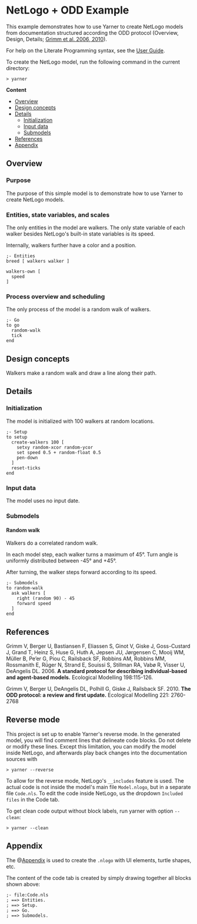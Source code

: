 # NetLogo + ODD Example

This example demonstrates how to use Yarner to create NetLogo models from documentation structured according the ODD protocol (Overview, Design, Details; [Grimm et al. 2006, 2010](#references)).

For help on the Literate Programming syntax, see the [User Guide](https://mlange-42.github.io/yarner/).

To create the NetLogo model, run the following command in the current directory:

```
> yarner
```

**Content**

* [Overview](#overview)
* [Design concepts](#design-concepts)
* [Details](#details)
  * [Initialization](#initialization)
  * [Input data](#input-data)
  * [Submodels](#submodels)
* [References](#references)
* [Appendix](#appendix)

## Overview

### Purpose

The purpose of this simple model is to demonstrate how to use Yarner to create NetLogo models.

### Entities, state variables, and scales

The only entities in the model are walkers. The only state variable of each walker besides NetLogo's built-in state variables is its speed.

Internally, walkers further have a color and a position.

```netlogo
;- Entities
breed [ walkers walker ]

walkers-own [
  speed
]
```

### Process overview and scheduling

The only process of the model is a random walk of walkers.

```netlogo
;- Go
to go
  random-walk
  tick
end
```

## Design concepts

Walkers make a random walk and draw a line along their path.

## Details

### Initialization

The model is initialized with 100 walkers at random locations.

```netlogo
;- Setup
to setup
  create-walkers 100 [
    setxy random-xcor random-ycor
    set speed 0.5 + random-float 0.5
    pen-down
  ]
  reset-ticks
end
```

### Input data

The model uses no input date.

### Submodels

#### Random walk

Walkers do a correlated random walk.

In each model step, each walker turns a maximum of 45°. Turn angle is uniformly distributed between -45° and +45°.

After turning, the walker steps forward according to its speed.

```netlogo
;- Submodels
to random-walk
  ask walkers [
    right (random 90) - 45
    forward speed
  ]
end
```

## References

Grimm V, Berger U, Bastiansen F, Eliassen S, Ginot V, Giske J, Goss-Custard J, Grand T, Heinz S, Huse G, Huth A, Jepsen JU, Jørgensen C, Mooij WM, Müller B, Pe’er G, Piou C, Railsback SF, Robbins AM, Robbins MM, Rossmanith E, Rüger N, Strand E, Souissi S, Stillman RA, Vabø R, Visser U, DeAngelis DL. 2006. **A standard protocol for describing individual-based and agent-based models.** Ecological Modelling 198:115-126.

Grimm V, Berger U, DeAngelis DL, Polhill G, Giske J, Railsback SF. 2010. **The ODD protocol: a review and first update.** Ecological Modelling 221: 2760-2768

## Reverse mode

This project is set up to enable Yarner's reverse mode. In the generated model, you will find comment lines that delineate code blocks. Do not delete or modify these lines. Except this limitation, you can modify the model inside NetLogo, and afterwards play back changes into the documentation sources with

```
> yarner --reverse
```

To allow for the reverse mode, NetLogo's `__includes` feature is used. The actual code is not inside the model's main file `Model.nlogo`, but in a separate file `Code.nls`. To edit the code inside NetLogo, us the dropdown `Included files` in the Code tab.

To get clean code output without block labels, run yarner with option `--clean`:

```
> yarner --clean
```

## Appendix

The @[Appendix](appendix.md) is used to create the `.nlogo` with UI elements, turtle shapes, etc.

The content of the code tab is created by simply drawing together all blocks shown above:

```netlogo
;- file:Code.nls
; ==> Entities.
; ==> Setup.
; ==> Go.
; ==> Submodels.
```
